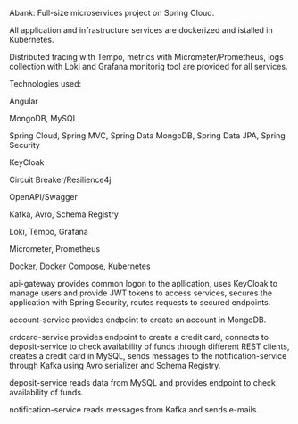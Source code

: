 Abank: Full-size microservices project on Spring Cloud.

All application and infrastructure services are dockerized and istalled in Kubernetes.

Distributed tracing with Tempo, metrics with Micrometer/Prometheus, logs collection with Loki
and Grafana monitorig tool are provided for all services.

Technologies used:

  Angular
  
  MongoDB, MySQL
  
  Spring Cloud, Spring MVC, Spring Data MongoDB, Spring Data JPA, Spring Security
  
  KeyCloak
  
  Circuit Breaker/Resilience4j
  
  OpenAPI/Swagger
  
  Kafka, Avro, Schema Registry

  Loki, Tempo, Grafana
  
  Micrometer, Prometheus
  
  Docker, Docker Compose, Kubernetes

api-gateway provides common logon to the apllication,
  uses KeyCloak to manage users and provide JWT tokens to access services,
  secures the application with Spring Security,
  routes requests to secured endpoints.
  
account-service provides endpoint to create an account in MongoDB.

crdcard-service provides endpoint to create a credit card,
  connects to deposit-service to check availability of funds through different REST clients,
  creates a credit card in MySQL,
  sends messages to the notification-service through Kafka using Avro serializer and Schema Registry.
  
deposit-service reads data from MySQL and provides endpoint to check availability of funds.

notification-service reads messages from Kafka and sends e-mails.

